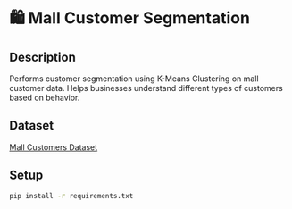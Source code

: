 # 🛍️ Mall Customer Segmentation

## Description
Performs customer segmentation using K-Means Clustering on mall customer data. Helps businesses understand different types of customers based on behavior.

## Dataset
[Mall Customers Dataset](https://www.kaggle.com/vjchoudhary7/customer-segmentation-tutorial)

## Setup
```bash
pip install -r requirements.txt
